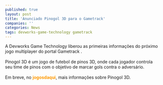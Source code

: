 ```yaml
---
published: true
layout: post
title: 'Anunciado Pinogol 3D para o Gametrack'
companies: ''
categories: News
tags: devworks-game-technology gametrack
---
```

A Devworks Game Technology
 liberou as primeiras informações do próximo jogo multiplayer do portal Gametrack
.<br /><br />Pinogol 3D é um jogo de futebol
 de pinos 3D, onde cada jogador controla seu time de pinos com o objetivo de marcar gols contra o adversário.<br /><br />Em breve, no <span style="font-weight: bold; color: rgb(255, 153, 0);">jogosdaqui</span>, mais informações sobre Pinogol 3D.<br />
